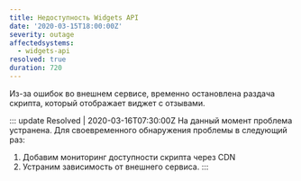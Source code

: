 ```yaml
---
title: Недоступность Widgets API
date: '2020-03-15T18:00:00Z'
severity: outage
affectedsystems:
  - widgets-api
resolved: true
duration: 720
---
```


Из-за ошибок во внешнем сервисе, временно остановлена раздача скрипта, который отображает виджет с отзывами.

::: update Resolved | 2020-03-16T07:30:00Z
На данный момент проблема устранена. Для своевременного обнаружения проблемы в следующий раз:
1) Добавим мониторинг доступности скрипта через CDN
2) Устраним зависимость от внешнего сервиса.
:::

<!--- language code: ru -->
